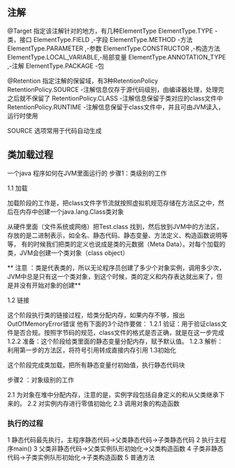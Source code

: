 ## 注解
@Target 指定该注解针对的地方，有几种ElementType
ElementType.TYPE -类，接口
ElementType.FIELD ,-字段
ElementType.METHOD -方法
ElementType.PARAMETER ,-参数
ElementType.CONSTRUCTOR ,-构造方法
ElementType.LOCAL_VARIABLE,-局部变量
ElementType.ANNOTATION_TYPE ,-注解
ElementType.PACKAGE -包

@Retention 指定注解的保留域，有3种RetentionPolicy
RetentionPolicy.SOURCE -注解信息仅存于源代码级别，由编译器处理，处理完之后就不保留了
RetentionPolicy.CLASS -注解信息保留于类对应的class文件中
RetentionPolicy.RUNTIME -注解信息保留于class文件中，并且可由JVM读入，运行时使用

SOURCE 选项常用于代码自动生成

## 类加载过程
一个java 程序如何在JVM里面运行的
步骤1：类级别的工作

1.1 加载

加载阶段的工作是，把class文件字节流就按照虚拟机规范存储在方法区之中，然后在内存中创建一个java.lang.Class类对象

从硬件里面（文件系统或网络）把Test.class 找到，然后放到JVM中的方法区，存放的是二进制表示，如全名、静态代码、静态变量、方法定义、构造函数说明等等，
有的时候我们把类的定义也说成是类的元数据（Meta Data）。对每个加载的类，JVM会创建一个类对象（class object）

** 注意 ：类是代表类的，所以无论程序员创建了多少个对象实例，调用多少次，JVM中总是只有这一个类对象，到这个时候，类的定义和内存表达就出来了，但是并没有开始对象的创建**

1.2 链接

这个阶段执行类的链接过程，给类分配内存，如果内存不够，报出OutOfMemoryError错误
  他有下面的3个动作要做：
  1.2.1  验证：用于验证class文件是否合规。按照字节码的规范，class文件的格式是否正确，就是在这一步完成
  1.2.2 准备：这个阶段给类里面的静态变量分配内存，赋予默认值。
  1.2.3 解析：利用第一步的方法区，将符号引用转成直接内存引用
1.3初始化

  这个阶段完成类加载，把所有静态变量付初始值，执行静态代码块
  
   
 步骤2 ：对象级别的工作
 
 2.1 为对象在堆中分配内存，注意的是，实例字段包括自身定义的和从父类继承下来的。
 2.2 对实例内存进行零值初始化
 2.3 调用对象的构造函数
 
 ### 执行的过程
 
 1 静态代码最先执行，主程序静态代码->父类静态代码->子类静态代码
 2 执行主程序main()
 3 父类非静态代码->父类实例队形初始化->父类构造函数
 4 子类非静态代码->子类实例队形初始化->子类构造函数
 5 普通方法
 